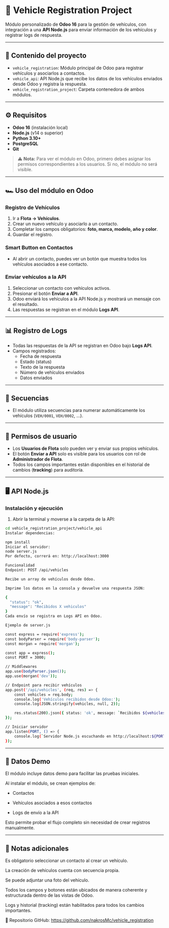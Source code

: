 # 🚗 Vehicle Registration Project

Módulo personalizado de **Odoo 16** para la gestión de vehículos, con integración a una **API Node.js** para enviar información de los vehículos y registrar logs de respuesta.

---

## 📂 Contenido del proyecto

- `vehicle_registration`: Módulo principal de Odoo para registrar vehículos y asociarlos a contactos.
- `vehicle_api`: API Node.js que recibe los datos de los vehículos enviados desde Odoo y registra la respuesta.
- `vehicle_registration_project`: Carpeta contenedora de ambos módulos.

---

## ⚙️ Requisitos

- **Odoo 16** (instalación local)
- **Node.js** (v14 o superior)
- **Python 3.10+**
- **PostgreSQL**
- **Git**

> ⚠️ **Nota:** Para ver el módulo en Odoo, primero debes asignar los permisos correspondientes a los usuarios. Si no, el módulo no será visible.

---

## 🏎 Uso del módulo en Odoo

### Registro de Vehículos

1. Ir a **Flota → Vehículos**.
2. Crear un nuevo vehículo y asociarlo a un contacto.
3. Completar los campos obligatorios: **foto, marca, modelo, año y color**.
4. Guardar el registro.

### Smart Button en Contactos

- Al abrir un contacto, puedes ver un botón que muestra todos los vehículos asociados a ese contacto.

### Enviar vehículos a la API

1. Seleccionar un contacto con vehículos activos.
2. Presionar el botón **Enviar a API**.
3. Odoo enviará los vehículos a la API Node.js y mostrará un mensaje con el resultado.
4. Las respuestas se registran en el módulo **Logs API**.

---

## 📊 Registro de Logs

- Todas las respuestas de la API se registran en Odoo bajo **Logs API**.
- Campos registrados:
  - Fecha de respuesta
  - Estado (status)
  - Texto de la respuesta
  - Número de vehículos enviados
  - Datos enviados

---

## 🔢 Secuencias

- El módulo utiliza secuencias para numerar automáticamente los vehículos (`VEH/0001`, `VEH/0002`, ...).

---

## 👥 Permisos de usuario

- Los **Usuarios de Flota** solo pueden ver y enviar sus propios vehículos.
- El botón **Enviar a API** solo es visible para los usuarios con rol de **Administrador de Flota**.
- Todos los campos importantes están disponibles en el historial de cambios (**tracking**) para auditoría.

---

## 🖥 API Node.js

### Instalación y ejecución

1. Abrir la terminal y moverse a la carpeta de la API:

```bash
cd vehicle_registration_project/vehicle_api
Instalar dependencias:

npm install
Iniciar el servidor:
node server.js
Por defecto, correrá en: http://localhost:3000

Funcionalidad
Endpoint: POST /api/vehicles

Recibe un array de vehículos desde Odoo.

Imprime los datos en la consola y devuelve una respuesta JSON:

{
  "status": "ok",
  "message": "Recibidos X vehiculos"
}
Cada envío se registra en Logs API en Odoo.

Ejemplo de server.js

const express = require('express');
const bodyParser = require('body-parser');
const morgan = require('morgan');

const app = express();
const PORT = 3000;

// Middlewares
app.use(bodyParser.json());
app.use(morgan('dev'));

// Endpoint para recibir vehículos
app.post('/api/vehicles', (req, res) => {
    const vehicles = req.body;
    console.log('Vehículos recibidos desde Odoo:');
    console.log(JSON.stringify(vehicles, null, 2));

    res.status(200).json({ status: 'ok', message: `Recibidos ${vehicles.length} vehiculos` });
});

// Iniciar servidor
app.listen(PORT, () => {
    console.log(`Servidor Node.js escuchando en http://localhost:${PORT}`);
});
```
---

## 📝 Datos Demo

El módulo incluye datos demo para facilitar las pruebas iniciales.

Al instalar el módulo, se crean ejemplos de:

- Contactos

- Vehículos asociados a esos contactos

- Logs de envío a la API

Esto permite probar el flujo completo sin necesidad de crear registros manualmente.

---

## 📌 Notas adicionales
Es obligatorio seleccionar un contacto al crear un vehículo.

La creación de vehículos cuenta con secuencia propia.

Se puede adjuntar una foto del vehículo.

Todos los campos y botones están ubicados de manera coherente y estructurada dentro de las vistas de Odoo.

Logs y historial (tracking) están habilitados para todos los cambios importantes.

🔗 Repositorio
GitHub: https://github.com/nakrosMc/vehicle_registration
